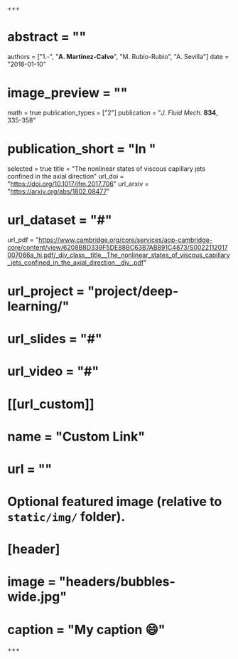 +++
# abstract = ""
authors = ["1.-", "**A. Martínez-Calvo**", "M. Rubio-Rubio", "A. Sevilla"]
date = "2018-01-10"
# image_preview = ""
math = true
publication_types = ["2"]
publication = "_J. Fluid Mech._ **834**, 335-358"
# publication_short = "In "
selected = true
title = "The nonlinear states of viscous capillary jets confined in the axial direction"
url_doi = "https://doi.org/10.1017/jfm.2017.706"
url_arxiv = "https://arxiv.org/abs/1802.08477"
# url_dataset = "#"
url_pdf = "https://www.cambridge.org/core/services/aop-cambridge-core/content/view/6208B8D339F5DE88BC63B7AB891C4873/S0022112017007066a_hi.pdf/_div_class__title__The_nonlinear_states_of_viscous_capillary_jets_confined_in_the_axial_direction__div_.pdf"
# url_project = "project/deep-learning/"
# url_slides = "#"
# url_video = "#"

# [[url_custom]]
 # name = "Custom Link"
 # url = ""

# Optional featured image (relative to `static/img/` folder).
# [header]
# image = "headers/bubbles-wide.jpg"
# caption = "My caption :smile:"

+++
